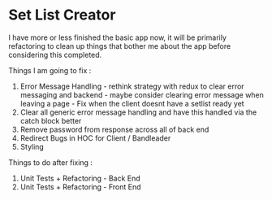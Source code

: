 # Set List Creator

I have more or less finished the basic app now, it will be primarily refactoring to clean up things that bother me about the app before considering this completed.

Things I am going to fix :
1) Error Message Handling - rethink strategy with redux to clear error messaging and backend - maybe consider clearing error message when leaving a page - Fix when the client doesnt have a setlist ready yet
2) Clear all generic error message handling and have this handled via the catch block better
3) Remove password from response across all of back end
4) Redirect Bugs in HOC for Client / Bandleader
5) Styling

Things to do after fixing :
1) Unit Tests + Refactoring - Back End 
2) Unit Tests + Refactoring - Front End